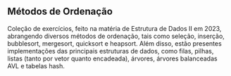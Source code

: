## Métodos de Ordenação

Coleção de exercícios, feito na matéria de Estrutura de Dados II em 2023, abrangendo diversos métodos de ordenação, tais como seleção, inserção, bubblesort, mergesort, quicksort e heapsort. Além disso, estão presentes implementações das principais estruturas de dados, como filas, pilhas, listas (tanto por vetor quanto encadeada), árvores, árvores balanceadas AVL e tabelas hash.
